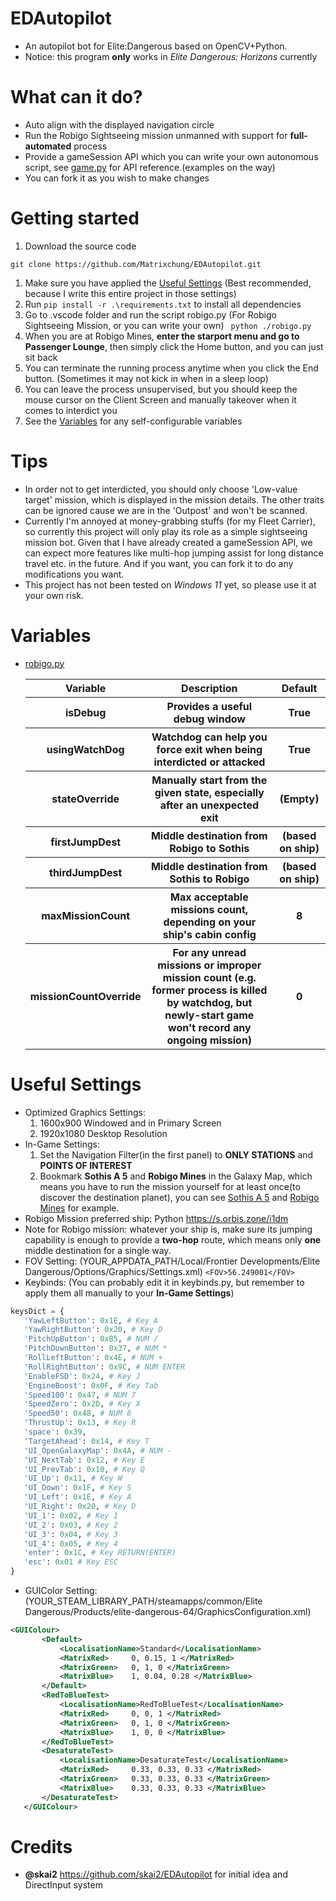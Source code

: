 # EDAutopilot 
 - An autopilot bot for Elite:Dangerous based on OpenCV+Python.
 - Notice: this program **only** works in *Elite Dangerous: Horizons* currently

# What can it do?
 - Auto align with the displayed navigation circle
 - Run the Robigo Sightseeing mission unmanned with support for **full-automated** process
 - Provide a gameSession API which you can write your own autonomous script, see [game.py](.vscode/game.py) for API reference.(examples on the way)
 - You can fork it as you wish to make changes

# Getting started
 1. Download the source code
 ```
 git clone https://github.com/Matrixchung/EDAutopilot.git
 ```
 1. Make sure you have applied the [Useful Settings](#useful-settings) (Best recommended, because I write this entire project in those settings)
 2. Run ```pip install -r .\requirements.txt``` to install all dependencies
 3. Go to .vscode folder and run the script robigo.py (For Robigo Sightseeing Mission, or you can write your own)
 ``` python ./robigo.py```
 5. When you are at Robigo Mines, **enter the starport menu and go to Passenger Lounge**, then simply click the Home button, and you can just sit back
 6. You can terminate the running process anytime when you click the End button. (Sometimes it may not kick in when in a sleep loop)
 7. You can leave the process unsupervised, but you should keep the mouse cursor on the Client Screen and manually takeover when it comes to interdict you
 8. See the [Variables](#variables) for any self-configurable variables

# Tips
 - In order not to get interdicted, you should only choose 'Low-value target' mission, which is displayed in the mission details. The other traits can be ignored cause we are in the 'Outpost' and won't be scanned.
 - Currently I'm annoyed at money-grabbing stuffs (for my Fleet Carrier), so currently this project will only play its role as a simple sightseeing mission bot. Given that I have already created a gameSession API, we can expect more features like multi-hop jumping assist for long distance travel etc. in the future. And if you want, you can fork it to do any modifications you want.
 - This project has not been tested on *Windows 11* yet, so please use it at your own risk.

# Variables
- [robigo.py](.vscode/robigo.py)

    <table>
        <tr>
            <th>Variable</th>
            <th>Description</th>
            <th>Default</th>
        </tr>
        <tr>
            <th>isDebug</th>
            <th>Provides a useful debug window</th>
            <th>True</th>
        </tr>
        <tr>
            <th>usingWatchDog</th>
            <th>Watchdog can help you force exit when being interdicted or attacked</th>
            <th>True</th>
        </tr>
        <tr>
            <th>stateOverride</th>
            <th>Manually start from the given state, especially after an unexpected exit</th>
            <th>(Empty)</th>
        </tr>
        <tr>
            <th>firstJumpDest</th>
            <th>Middle destination from Robigo to Sothis</th>
            <th>(based on ship)</th>
        </tr>
        <tr>
            <th>thirdJumpDest</th>
            <th>Middle destination from Sothis to Robigo</th>
            <th>(based on ship)</th>
        </tr>
        <tr>
            <th>maxMissionCount</th>
            <th>Max acceptable missions count, depending on your ship's cabin config</th>
            <th>8</th>
        </tr>
        <tr>
            <th>missionCountOverride</th>
            <th>For any unread missions or improper mission count 
            (e.g. former process is killed by watchdog, but newly-start game won't record any ongoing mission)</th>
            <th>0</th>
        </tr>
    </table>

# Useful Settings
 - Optimized Graphics Settings: 
     1. 1600x900 Windowed and in Primary Screen
	 2. 1920x1080 Desktop Resolution
 - In-Game Settings:
     1. Set the Navigation Filter(in the first panel) to **ONLY STATIONS** and **POINTS OF INTEREST**
	 1. Bookmark **Sothis A 5** and **Robigo Mines** in the Galaxy Map, which means you have to run the mission yourself for at least once(to discover the destination planet), you can see [Sothis A 5](templates/robigo/map_sothis_a_5.png) and [Robigo Mines](templates/robigo/map_robigom.png) for example.
 - Robigo Mission preferred ship: Python https://s.orbis.zone/i1dm
 - Note for Robigo mission: whatever your ship is, make sure its jumping capability is enough to provide a **two-hop** route, which means only **one** middle destination for a single way.
 - FOV Setting: (YOUR_APPDATA_PATH/Local/Frontier Developments/Elite Dangerous/Options/Graphics/Settings.xml)
 ```<FOV>56.249001</FOV>```
 - Keybinds: (You can probably edit it in keybinds.py, but remember to apply them all manually to your **In-Game Settings**)
 ```python
 keysDict = {
    'YawLeftButton': 0x1E, # Key A
    'YawRightButton': 0x20, # Key D
    'PitchUpButton': 0xB5, # NUM /
    'PitchDownButton': 0x37, # NUM *
    'RollLeftButton': 0x4E, # NUM +
    'RollRightButton': 0x9C, # NUM ENTER
    'EnableFSD': 0x24, # Key J
    'EngineBoost': 0x0F, # Key Tab
    'Speed100': 0x47, # NUM 7
    'SpeedZero': 0x2D, # Key X
    'Speed50': 0x48, # NUM 8
    'ThrustUp': 0x13, # Key R
    'space': 0x39,
    'TargetAhead': 0x14, # Key T 
    'UI_OpenGalaxyMap': 0x4A, # NUM -
    'UI_NextTab': 0x12, # Key E
    'UI_PrevTab': 0x10, # Key Q
    'UI_Up': 0x11, # Key W
    'UI_Down': 0x1F, # Key S
    'UI_Left': 0x1E, # Key A
    'UI_Right': 0x20, # Key D
    'UI_1': 0x02, # Key 1
    'UI_2': 0x03, # Key 2
    'UI_3': 0x04, # Key 3
    'UI_4': 0x05, # Key 4
    'enter': 0x1C, # Key RETURN(ENTER)
    'esc': 0x01 # Key ESC
}
 ```
 - GUIColor Setting: (YOUR_STEAM_LIBRARY_PATH/steamapps/common/Elite Dangerous/Products/elite-dangerous-64/GraphicsConfiguration.xml)
 ```xml
 <GUIColour>
		<Default>
			<LocalisationName>Standard</LocalisationName>
			<MatrixRed>		0, 0.15, 1 </MatrixRed>
			<MatrixGreen>	0, 1, 0 </MatrixGreen>
			<MatrixBlue>	1, 0.04, 0.28 </MatrixBlue>
		</Default>
		<RedToBlueTest>
			<LocalisationName>RedToBlueTest</LocalisationName>
			<MatrixRed>		0, 0, 1 </MatrixRed>
			<MatrixGreen>	0, 1, 0 </MatrixGreen>
			<MatrixBlue>	1, 0, 0 </MatrixBlue>
		</RedToBlueTest>
		<DesaturateTest>
			<LocalisationName>DesaturateTest</LocalisationName>
			<MatrixRed>		0.33, 0.33, 0.33 </MatrixRed>
			<MatrixGreen>	0.33, 0.33, 0.33 </MatrixGreen>
			<MatrixBlue>	0.33, 0.33, 0.33 </MatrixBlue>
		</DesaturateTest>
	</GUIColour>
 ```

# Credits
 - **@skai2** https://github.com/skai2/EDAutopilot for initial idea and DirectInput system
